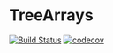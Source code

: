 # TreeArrays

[![Build Status](https://github.com/KeitaNakamura/TreeArrays.jl/workflows/CI/badge.svg)](https://github.com/KeitaNakamura/TreeArrays.jl/actions?query=workflow%3ACI)
[![codecov](https://codecov.io/gh/KeitaNakamura/TreeArrays.jl/branch/main/graph/badge.svg?token=2QI02EO8EI)](https://codecov.io/gh/KeitaNakamura/TreeArrays.jl)
